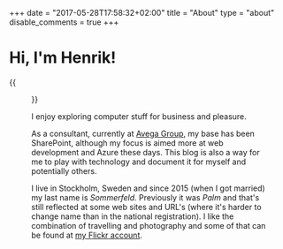 +++
date = "2017-05-28T17:58:32+02:00"
title = "About"
type = "about"
disable_comments = true
+++

# Hi, I'm Henrik! 

{{<figure src="/images/henrik-1.jpg" class="image-border" width="300" alt="Bald guy smiling">}}

I enjoy exploring computer stuff for business and pleasure. 

As a consultant, currently at [Avega Group][1], my base has been SharePoint, although my focus is aimed more at web development and Azure these days. This blog is also a way for me to play with technology and document it for myself and potentially others.

I live in Stockholm, Sweden and since 2015 (when I got married) my last name is _Sommerfeld_. Previously it was _Palm_ and that's still reflected at some web sites and URL's (where it's harder to change name than in the national registration). I like the combination of travelling and photography and some of that can be found at [my Flickr account][2].

[1]: https://www.avegagroup.se/english/
[2]: https://www.flickr.com/people/henrikpalm/